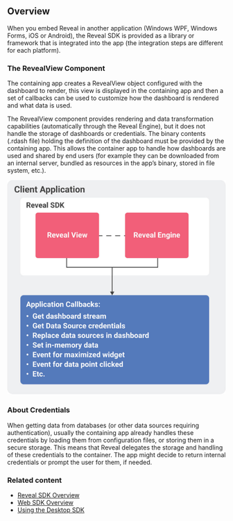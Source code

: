 ## Overview

When you embed Reveal in another application (Windows WPF, Windows
Forms, iOS or Android), the Reveal SDK is provided as a library or
framework that is integrated into the app (the integration steps are
different for each platform).

### The RevealView Component

The containing app creates a RevealView object configured with the
dashboard to render, this view is displayed in the containing app and
then a set of callbacks can be used to customize how the dashboard is
rendered and what data is used.

The RevealView component provides rendering and data transformation
capabilities (automatically through the Reveal Engine), but it does not
handle the storage of dashboards or credentials. The binary contents
(.rdash file) holding the definition of the dashboard must be provided
by the containing app. This allows the container app to handle how
dashboards are used and shared by end users (for example they can be
downloaded from an internal server, bundled as resources in the app’s
binary, stored in file system, etc.).

![sdk\_native\_diagram\_desktop](images/sdk_native_diagram_desktop.png)

### About Credentials

When getting data from databases (or other data sources requiring
authentication), usually the containing app already handles these
credentials by loading them from configuration files, or storing them in
a secure storage. This means that Reveal delegates the storage and
handling of these credentials to the container. The app might decide to
return internal credentials or prompt the user for them, if needed.

### Related content

  - [Reveal SDK Overview](../sdk-overview.md)
  - [Web SDK Overview](../web-sdk/sdk-overview-web.md)
  - [Using the Desktop SDK](desktop-sdk.md)
